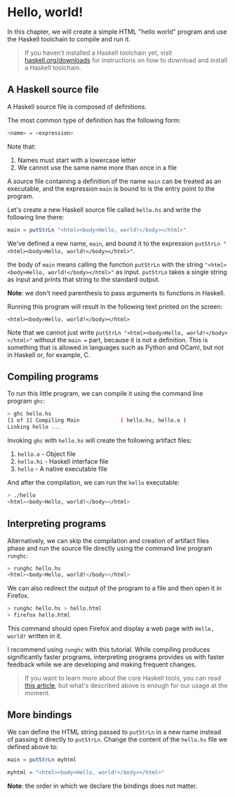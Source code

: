 # Hello, world!

In this chapter, we will create a simple HTML "hello world" program and use the Haskell toolchain
to compile and run it.

> If you haven't installed a Haskell toolchain yet, visit
> [haskell.org/downloads](https://haskell.org/downloads) for instructions on how to download
> and install a Haskell toolchain.

## A Haskell source file

A Haskell source file is composed of definitions.

The most common type of definition has the following form:

```hs
<name> = <expression>
```

Note that:

1. Names must start with a lowercase letter
2. We cannot use the same name more than once in a file

A source file containing a definition of the name `main` can be treated as an executable,
and the expression `main` is bound to is the entry point to the program.

Let's create a new Haskell source file called `hello.hs` and write the following line there:

```hs
main = putStrLn "<html><body>Hello, world!</body></html>"
```

We've defined a new name, `main`, and bound it to the expression `putStrLn "<html><body>Hello, world!</body></html>"`.

the body of `main` means calling the function `putStrLn` with the string `"<html><body>Hello, world!</body></html>"`
as input. `putStrLn` takes a single string as input and prints that string to the standard output.

__Note__: we don't need parenthesis to pass arguments to functions in Haskell.

Running this program will result in the following text printed on the screen:

```
<html><body>Hello, world!</body></html>
```

Note that we cannot just write `putStrLn "<html><body>Hello, world!</body></html>"`
without the `main =` part, because it is not a definition. This is something that is allowed
in languages such as Python and OCaml, but not in Haskell or, for example, C.

## Compiling programs

To run this little program, we can compile it using the command line program `ghc`:

```sh
> ghc hello.hs
[1 of 1] Compiling Main             ( hello.hs, hello.o )
Linking hello ...
```

Invoking `ghc` with `hello.hs` will create the following artifact files:

1. `hello.o` - Object file
2. `hello.hi` - Haskell interface file
3. `hello` - A native executable file

And after the compilation, we can run the `hello` executable:

```sh
> ./hello
<html><body>Hello, world!</body></html>
```

## Interpreting programs

Alternatively, we can skip the compilation and creation of artifact files phase and run the source file directly
using the command line program `runghc`:

```sh
> runghc hello.hs
<html><body>Hello, world!</body></html>
```

We can also redirect the output of the program to a file and then open it in Firefox.

```sh
> runghc hello.hs > hello.html
> firefox hello.html
```

This command should open Firefox and display a web page with `Hello, world!` written in it.

I recommend using `runghc` with this tutorial. While compiling produces significantly faster programs,
interpreting programs provides us with faster feedback while we are developing and making frequent changes.

> If you want to learn more about the core Haskell tools, you can read
> [this article](https://gilmi.me/blog/post/2021/08/14/hs-core-tools),
> but what's described above is enough for our usage at the moment.

## More bindings

We can define the HTML string passed to `putStrLn` in a new name instead of passing
it directly to `putStrLn`. Change the content of the `hello.hs` file we defined above to:

```hs
main = putStrLn myhtml

myhtml = "<html><body>Hello, world!</body></html>"
```

__Note__: the order in which we declare the bindings does not matter.
